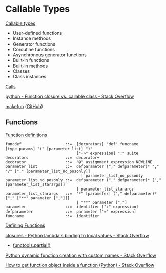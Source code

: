 # Callable Types
[Callable types](https://docs.python.org/3/reference/datamodel.html#callable-types)
- User-defined functions
- Instance methods
- Generator functions
- Coroutine functions
- Asynchronous generator functions
- Built-in functions
- Built-in methods
- Classes
- Class instances

[Calls](https://docs.python.org/3/reference/expressions.html#calls)

[python - Function closure vs. callable class - Stack Overflow](https://stackoverflow.com/questions/8966785/function-closure-vs-callable-class)

[makefun](https://smarie.github.io/python-makefun/) ([GitHub](https://github.com/smarie/python-makefun))

## Functions
[Function definitions](https://docs.python.org/3/reference/compound_stmts.html#function-definitions)
```antlr
funcdef                   ::=  [decorators] "def" funcname [type_params] "(" [parameter_list] ")"
                               ["->" expression] ":" suite
decorators                ::=  decorator+
decorator                 ::=  "@" assignment_expression NEWLINE
parameter_list            ::=  defparameter ("," defparameter)* "," "/" ["," [parameter_list_no_posonly]]
                                 | parameter_list_no_posonly
parameter_list_no_posonly ::=  defparameter ("," defparameter)* ["," [parameter_list_starargs]]
                               | parameter_list_starargs
parameter_list_starargs   ::=  "*" [parameter] ("," defparameter)* ["," ["**" parameter [","]]]
                               | "**" parameter [","]
parameter                 ::=  identifier [":" expression]
defparameter              ::=  parameter ["=" expression]
funcname                  ::=  identifier
```

[Defining Functions](https://docs.python.org/3/tutorial/controlflow.html#defining-functions)

[closures - Python lambda's binding to local values - Stack Overflow](https://stackoverflow.com/questions/10452770/python-lambdas-binding-to-local-values)
- [functools.partial()](https://docs.python.org/3/library/functools.html#functools.partial)

[Python dynamic function creation with custom names - Stack Overflow](https://stackoverflow.com/questions/13184281/python-dynamic-function-creation-with-custom-names)

[How to get function object inside a function (Python) - Stack Overflow](https://stackoverflow.com/questions/24250118/how-to-get-function-object-inside-a-function-python)
